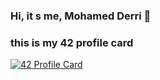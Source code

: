 ### Hi, it s me, Mohamed Derri 👋
### this is my 42 profile card

[![42 Profile Card](https://1337-readme.vercel.app/api/profile?cursus=42&dark=true&email=hide&login=mderri)](https://github.com/mohouyizme/1337-readme)

<!--
**MohamedDerri/MohamedDerri** is a ✨ _special_ ✨ repository because its `README.md` (this file) appears on your GitHub profile.

Here are some ideas to get you started:

- 🔭 I’m currently working on ...
- 🌱 I’m currently learning ...
- 👯 I’m looking to collaborate on ...
- 🤔 I’m looking for help with ...
- 💬 Ask me about ...
- 📫 How to reach me: ...
- 😄 Pronouns: ...
- ⚡ Fun fact: ...
-->
